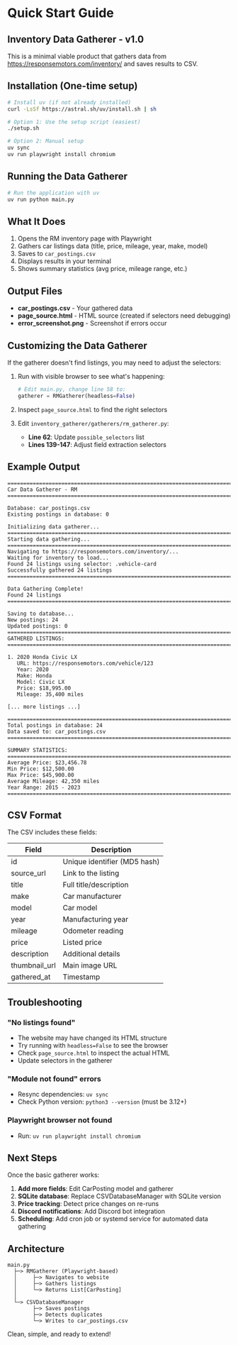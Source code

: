 # Quick Start Guide

## Inventory Data Gatherer - v1.0

This is a minimal viable product that gathers data from https://responsemotors.com/inventory/ and saves results to CSV.

## Installation (One-time setup)

```bash
# Install uv (if not already installed)
curl -LsSf https://astral.sh/uv/install.sh | sh

# Option 1: Use the setup script (easiest)
./setup.sh

# Option 2: Manual setup
uv sync
uv run playwright install chromium
```

## Running the Data Gatherer

```bash
# Run the application with uv
uv run python main.py
```

## What It Does

1. Opens the RM inventory page with Playwright
2. Gathers car listings data (title, price, mileage, year, make, model)
3. Saves to `car_postings.csv`
4. Displays results in your terminal
5. Shows summary statistics (avg price, mileage range, etc.)

## Output Files

- **car_postings.csv** - Your gathered data
- **page_source.html** - HTML source (created if selectors need debugging)
- **error_screenshot.png** - Screenshot if errors occur

## Customizing the Data Gatherer

If the gatherer doesn't find listings, you may need to adjust the selectors:

1. Run with visible browser to see what's happening:
   ```python
   # Edit main.py, change line 58 to:
   gatherer = RMGatherer(headless=False)
   ```

2. Inspect `page_source.html` to find the right selectors

3. Edit `inventory_gatherer/gatherers/rm_gatherer.py`:
   - **Line 62**: Update `possible_selectors` list
   - **Lines 139-147**: Adjust field extraction selectors

## Example Output

```
================================================================================
Car Data Gatherer - RM
================================================================================

Database: car_postings.csv
Existing postings in database: 0

Initializing data gatherer...
================================================================================
Starting data gathering...
================================================================================
Navigating to https://responsemotors.com/inventory/...
Waiting for inventory to load...
Found 24 listings using selector: .vehicle-card
Successfully gathered 24 listings
================================================================================

Data Gathering Complete!
Found 24 listings
================================================================================

Saving to database...
New postings: 24
Updated postings: 0
================================================================================
GATHERED LISTINGS:
================================================================================

1. 2020 Honda Civic LX
   URL: https://responsemotors.com/vehicle/123
   Year: 2020
   Make: Honda
   Model: Civic LX
   Price: $18,995.00
   Mileage: 35,400 miles

[... more listings ...]

================================================================================
Total postings in database: 24
Data saved to: car_postings.csv
================================================================================

SUMMARY STATISTICS:
================================================================================
Average Price: $23,456.78
Min Price: $12,500.00
Max Price: $45,900.00
Average Mileage: 42,350 miles
Year Range: 2015 - 2023
================================================================================
```

## CSV Format

The CSV includes these fields:

| Field | Description |
|-------|-------------|
| id | Unique identifier (MD5 hash) |
| source_url | Link to the listing |
| title | Full title/description |
| make | Car manufacturer |
| model | Car model |
| year | Manufacturing year |
| mileage | Odometer reading |
| price | Listed price |
| description | Additional details |
| thumbnail_url | Main image URL |
| gathered_at | Timestamp |

## Troubleshooting

### "No listings found"
- The website may have changed its HTML structure
- Try running with `headless=False` to see the browser
- Check `page_source.html` to inspect the actual HTML
- Update selectors in the gatherer

### "Module not found" errors
- Resync dependencies: `uv sync`
- Check Python version: `python3 --version` (must be 3.12+)

### Playwright browser not found
- Run: `uv run playwright install chromium`

## Next Steps

Once the basic gatherer works:

1. **Add more fields**: Edit CarPosting model and gatherer
2. **SQLite database**: Replace CSVDatabaseManager with SQLite version
3. **Price tracking**: Detect price changes on re-runs
4. **Discord notifications**: Add Discord bot integration
5. **Scheduling**: Add cron job or systemd service for automated data gathering

## Architecture

```
main.py
  ├─> RMGatherer (Playwright-based)
  │     ├─> Navigates to website
  │     ├─> Gathers listings
  │     └─> Returns List[CarPosting]
  │
  └─> CSVDatabaseManager
        ├─> Saves postings
        ├─> Detects duplicates
        └─> Writes to car_postings.csv
```

Clean, simple, and ready to extend!
